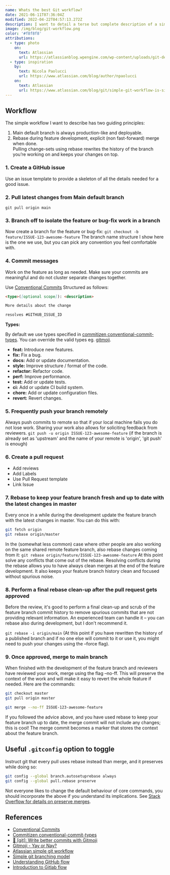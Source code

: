 ```yaml
---
name: Whats the best Git workflow?
date: 2021-06-11T07:36:04Z
modified: 2022-04-22T04:57:13.272Z
description: I want to detail a terse but complete description of a simple workflow for continuous delivery.
image: /img/blog/git-workflow.png
color: '#f8f8f8'
attributions:
  - type: photo
    on:
      text: Atlassian
      url: https://atlassianblog.wpengine.com/wp-content/uploads/git-default.png
  - type: inspiration
    by:
      text: Nicola Paolucci
      url: https://www.atlassian.com/blog/author/npaolucci
    on:
      text: Atlassian
      url: https://www.atlassian.com/blog/git/simple-git-workflow-is-simple
---
```


## Workflow

The simple workflow I want to describe has two guiding principles:

1. Main default branch is always production-like and deployable.
2. Rebase during feature development, explicit (non fast-forward) merge when done.
   \
   Pulling change-sets using rebase rewrites the history of the branch you’re working on and keeps your changes on top.

### 1. **Create a GitHub issue**

Use an issue template to provide a skeleton of all the details needed for a good issue.

### 2. **Pull** latest changes from Main default branch

`git pull origin main`

### 3. **Branch** off to isolate the feature or bug-fix work in a branch

Now create a branch for the feature or bug-fix:
`git checkout -b feature/ISSUE-123-awesome-feature`
The branch name structure I show here is the one we use, but you can pick any convention you feel comfortable with.

### 4. **Commit messages**

Work on the feature as long as needed. Make sure your commits are meaningful and do not cluster separate changes together.

Use [Conventional Commits](https://www.conventionalcommits.org/en/v1.0.0/) Structured as follows:

```markdown
<type>([optional scope]): <description>

More details about the change

resolves #GITHUB_ISSUE_ID
```

**Types:**

By default we use types specified in [commitizen conventional-commit-types](https://github.com/commitizen/conventional-commit-types/blob/v3.0.0/index.json). You can override the valid types eg. [gitmoji](https://github.com/carloscuesta/gitmoji/blob/master/src/data/gitmojis.json).

- **feat:** Introduce new features.
- **fix:** Fix a bug.
- **docs:** Add or update documentation.
- **style:** Improve structure / format of the code.
- **refactor:** Refactor code.
- **perf:** Improve performance.
- **test:** Add or update tests.
- **ci:** Add or update CI build system.
- **chore:** Add or update configuration files.
- **revert:** Revert changes.

### 5. Frequently **push** your branch remotely

Always push commits to remote so that if your local machine fails you do not lose work. Sharing your work also allows for soliciting feedback from reviewers. `git push -u origin ISSUE-123-awesome-feature` (if the branch is already set as 'upstream' and the name of your remote is 'origin', 'git push' is enough)

### 6. Create a **pull request**

- Add reviews
- Add Labels
- Use Pull Request template
- Link Issue

### 7. **Rebase** to keep your feature branch fresh and up to date with the latest changes in master

Every once in a while during the development update the feature branch with the latest changes in master. You can do this with:

```bash
git fetch origin
git rebase origin/master
```

In the (somewhat less common) case where other people are also working on the same shared remote feature branch, also rebase changes coming from it:
`git rebase origin/feature/ISSUE-123-awesome-feature`
At this point solve any conflicts that come out of the rebase.
Resolving conflicts during the rebase allows you to have always clean merges at the end of the feature development. It also keeps your feature branch history clean and focused without spurious noise.

### 8. Perform a final **rebase** clean-up after the pull request gets approved

Before the review, it's good to perform a final clean-up and scrub of the feature branch commit history to remove spurious commits that are not providing relevant information. An experienced team can handle it – you can rebase also during development, but I don't recommend it.

`git rebase -i origin/main`
(At this point if you have rewritten the history of a published branch and if no one else will commit to it or use it, you might need to push your changes using the –force flag).

### 9. Once approved, **merge** to main branch

When finished with the development of the feature branch and reviewers have reviewed your work, merge using the flag –no-ff. This will preserve the context of the work and will make it easy to revert the whole feature if needed. Here are the commands:

```bash
git checkout master
git pull origin master

git merge --no-ff ISSUE-123-awesome-feature
```

If you followed the advice above, and you have used rebase to keep your feature branch up to date, the merge commit will not include any changes; this is cool! The merge commit becomes a marker that stores the context about the feature branch.

## Useful `.gitconfig` option to toggle

Instruct git that every pull uses rebase instead than merge, and it preserves while doing so:

```bash
git config --global branch.autosetuprebase always
git config --global pull.rebase preserve
```

Not everyone likes to change the default behaviour of core commands, you should incorporate the above if you understand its implications. See [Stack Overflow for details on preserve merges](https://stackoverflow.com/questions/15915430/what-exactly-does-gits-rebase-preserve-merges-do-and-why).

## References

- [Conventional Commits](https://www.conventionalcommits.org/en/v1.0.0/)
- [Commitizen conventional-commit-types](https://github.com/commitizen/conventional-commit-types/blob/v3.0.0/index.json)
- [🔨 \[git\]: Write better commits with Gitmoji](https://dev.to/javidjms/git-write-better-commits-with-gitmoji-3193)
- [Gitmoji - Yay or Nay?](https://opensource.christmas/2019/11)
- [Atlassian simple git workflow](https://www.atlassian.com/blog/git/simple-git-workflow-is-simple)
- [Simple git branching model](https://gist.github.com/jbenet/ee6c9ac48068889b0912)
- [Understanding GitHub flow](https://guides.github.com/introduction/flow/)
- [Introduction to Gitlab flow](https://docs.gitlab.com/ee/topics/gitlab_flow.html)
